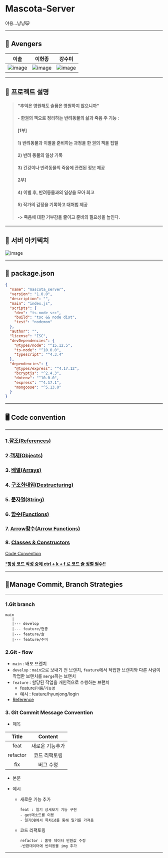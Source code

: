 # Mascota-Server
야용...냥냥😺

----------------------------------------------------

## :hammer: Avengers

|                             이솔                             |                            이현종                            |                            강수미                            |
| :----------------------------------------------------------: | :----------------------------------------------------------: | :----------------------------------------------------------: |
| ![image](https://user-images.githubusercontent.com/57162257/124487068-3c141680-dde9-11eb-97b3-ff82ab180239.png) | ![image](https://user-images.githubusercontent.com/57162257/124487598-e1c78580-dde9-11eb-8672-254506d3e484.png) | ![image](https://user-images.githubusercontent.com/57162257/124487807-189d9b80-ddea-11eb-88f1-4a1b2a04683d.png) |



----------------------------------------------------

## :panda_face: 프로젝트 설명

> #### "추억은 영원해도 슬픔은 영원하지 않으니까" 
>
> #### - 한권의 책으로 정리하는 반려동물의 삶과 죽음 주 기능 :  
>
> #### [1부] 
>
> #### 1) 반려동물과 이별을 준비하는 과정을 한 권의 책을 집필
>
> #### 2) 반려 동물의 일상 기록 
>
> #### 3) 건강이나 반려동물의 죽음에 관련된 정보 제공 
>
> 
>
> #### 2부] 
>
> #### 4) 이별 후, 반려동물과의 일상을 모아 회고 
>
> #### 5) 작가의 감정을 기록하고 대처법 제공 
>
> 
>
> #### -> 죽음에 대한 거부감을 줄이고 준비의 필요성을 높인다.



----------------------------------------------------

## :ice_cream: 서버 아키텍처

![image](https://user-images.githubusercontent.com/57162257/124490748-75e71c00-dded-11eb-86bd-3487d46a244f.png)

----------------------------------------------------

## :racehorse: package.json

```json
{
  "name": "mascota_server",
  "version": "1.0.0",
  "description": "",
  "main": "index.js",
  "scripts": {
    "dev": "ts-node src",
    "build": "tsc && node dist",
    "test": "nodemon"
  },
  "author": "",
  "license": "ISC",
  "devDependencies": {
    "@types/node": "^15.12.5",
    "ts-node": "^10.0.0",
    "typescript": "^4.3.4"
  },
  "dependencies": {
    "@types/express": "^4.17.12",
    "bcryptjs": "^2.4.3",
    "dotenv": "^10.0.0",
    "express": "^4.17.1",
    "mongoose": "^5.13.0"
  }
}

```

----------------------------------------------------

## 🖥 Code convention

-----------------------------

### 1.[참조(References)](https://github.com/tipjs/javascript-style-guide#%EC%B0%B8%EC%A1%B0references)

### 2.[객체(Objects)](https://github.com/tipjs/javascript-style-guide#%EC%98%A4%EB%B8%8C%EC%A0%9D%ED%8A%B8objects)

### 3. [ 배열(Arrays)](https://github.com/tipjs/javascript-style-guide#%EB%B0%B0%EC%97%B4arrays)

### 4. [구조화대입(Destructuring)](https://github.com/tipjs/javascript-style-guide#%EA%B5%AC%EC%A1%B0%ED%99%94%EB%8C%80%EC%9E%85destructuring)

### 5. [문자열(String)](https://github.com/tipjs/javascript-style-guide#%EB%AC%B8%EC%9E%90%EC%97%B4strings)

### 6.  [함수(Functions)](https://github.com/tipjs/javascript-style-guide#%EB%AC%B8%EC%9E%90%EC%97%B4strings)

### 7.  [Arrow함수(Arrow Functions)](https://github.com/tipjs/javascript-style-guide#arrow%ED%95%A8%EC%88%98arrow-functions)

### 8.  [Classes & Constructors](https://github.com/tipjs/javascript-style-guide#classes--constructors)



[Code Convention](https://github.com/tipjs/javascript-style-guide)

<u>***항상 코드 작성 중에 ctrl + k + f 로 코드 줄 정렬 필수!!**</u>

----------------------------------------------------

## 🤝Manage Commit, Branch Strategies

------------------------

### 1.Git branch

```
main
   |
   |--- develop
   |--- feature/현종
   |--- feature/솔
   |--- feature/수미
```

### 2.Git - flow

- `main` : 배포 브랜치
- `develop` : `main`으로 보내기 전 브랜치, `feature`에서 작업한 브랜치와 다른 사람이 작업한 브랜치를 `merge`하는 브랜치
- `feature` : 할당된 작업을 개인적으로 수행하는 브랜치
  - feature/`이름`/`기능명`
  - 예시 : feature/hyunjong/login
- [Reference](https://github.com/TeamMascota/Mascota-Android/wiki/1.-Git-%EC%82%AC%EC%9A%A9%EB%B2%95)

### 3. Git Commit Message Convention

- 제목

|  Title   |     Content     |
| :------: | :-------------: |
|   feat   | 새로운 기능추가 |
| refactor |  코드 리팩토링  |
|   fix    |    버그 수정    |

- 본문

- 예시

  - 새로운 기능 추가

    ```
    feat : 일기 상세보기 기능 구현
    - get메소드를 이용
    - 일기DB에서 목차id를 통해 일기를 가져옴
    ```

  - 코드 리팩토링

    ```
    refactor : 홈뷰 데이터 반환값 수정
    -반환데이터에 반려동물 img 추가
    ```

    

  



----------------------------------------------------

